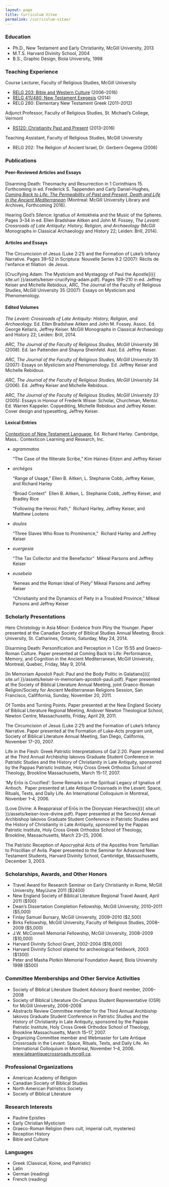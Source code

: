 ```yaml
---
layout: page
title: Curriculum Vitae
permalink: /curriculum-vitae/
---
```


### Education

* Ph.D., New Testament and Early Christianity, McGill University, 2013
* M.T.S. Harvard Divinity School, 2004
* B.S., Graphic Design, Biola University, 1998

### Teaching Experience

Course Lecturer, Faculty of Religious Studies, McGill University
  
* [RELG 203: Bible and Western Culture](/relg203) (2006–2016)
* [RELG 411/480: New Testament Exegesis](/ntexegesis) (2014)
* RELG 280: Elementary New Testament Greek (2011–2012)

Adjunct Professor, Faculty of Religious Studies, St. Michael’s College, Vermont

* [RS120: Christianity Past and Present](/rs120) (2013&#8211;2016)

Teaching Assistant, Faculty of Religious Studies, McGill University

* RELG 202: The Religion of Ancient Israel, Dr. Gerbern Oegema (2006)

### Publications

#### Peer-Reviewed Articles and Essays

Disarming Death: Theomachy and Resurrection in 1 Corinthians 15. Forthcoming in ed. Frederick S. Tappenden and Carly Daniel-Hughes, *[Coming Back to Life: The Permeability of Past and Present, Death and Life in the Ancient Mediterranean](http://comingbacktolife.mcgill.ca)* (Montreal: McGill University Library and Archives, Forthcoming 2016).

Hearing God’s Silence: Ignatius of Antiokheia and the Music of the Spheres. Pages 3–34 in ed. Ellen Bradshaw Aitken and John M. Fossey, *The Levant: Crossroads of Late Antiquity: History, Religion, and Archaeology* (McGill Monographs in Classical Archaeology and History 22; Leiden: Brill, 2014).

#### Articles and Essays

The Circumcision of Jesus (Luke 2:21) and the Formation of Luke’s Infancy Narrative. Pages 39–52 in Scriptura: Nouvelle Series 9.2 (2007): Récits de l'enfance et filiation  de Jesus.

[Crucifying Adam: The Mysticism and Mystagogy of Paul the Apostle]({{ site.url }}/assets/keiser-crucifying-adam.pdf). Pages 189–210 in ed. Jeffrey Keiser and Michelle Rebidoux, ARC, The Journal of the Faculty of Religious Studies, McGill University 35 (2007): Essays on Mysticism and Phenomenology.

#### Edited Volumes

*The Levant: Crossroads of Late Antiquity: History, Religion, and Archaeology.* Ed. Ellen Bradshaw Aitken and John M. Fossey. Assoc. Ed. George Kellaris, Jeffrey Keiser. McGill Monographs in Classical Archaeology and History 22; Leiden: Brill, 2014.

*ARC, The Journal of the Faculty of Religious Studies, McGill University* 36 (2008). Ed. Ian Pattenden and Shayna Sheinfeld. Asst. Ed. Jeffrey Keiser.

*ARC, The Journal of the Faculty of Religious Studies, McGill University* 35 (2007): Essays on Mysticism and Phenomenology. Ed. Jeffrey Keiser and Michelle Rebidoux.

*ARC, The Journal of the Faculty of Religious Studies, McGill University* 34 (2006). Ed. Jeffrey Keiser and Michelle Rebidoux.

*ARC, The Journal of the Faculty of Religious Studies, McGill University 33* (2005): Essays in Honour of Frederik Wisse: Scholar, Churchman, Mentor. Ed. Warren Kappeler. Copyediting, Michelle Rebidoux and Jeffrey Keiser. Cover design and typesetting, Jeffrey Keiser.

#### Lexical Entries

[Contexticon of New Testament Language](http://www.contexticon.com), Ed. Richard Harley. Cambridge, Mass.: Contexticon Learning and Research, Inc.

* *agrammatos*

    “The Case of the Illiterate Scribe,” Kim Haines-Eitzen and Jeffrey Keiser

* *archēgos*

    “Range of Usage,” Ellen B. Aitken, L. Stephanie Cobb, Jeffrey Keiser, and Richard Harley
    
    “Broad Context”  Ellen B. Aitken, L. Stephanie Cobb, Jeffrey Keiser, and Bradley Rice
    
    “Following the Heroic Path,”  Richard Harley, Jeffrey Keiser, and Matthew Lootens

* *doulos*

    “Three Slaves Who Rose to Prominence,”  Richard Harley and Jeffrey Keiser

* *euergesia*

    “The Tax Collector and the Benefactor”  Mikeal Parsons and Jeffrey Keiser

* *eusebeia*

    “Aeneas and the Roman Ideal of Piety” Mikeal Parsons and Jeffrey Keiser
    
    “Christianity and the Dynamics of Piety in a Troubled Province,” Mikeal Parsons and Jeffrey Keiser

### Scholarly Presentations

Hero Christology in Asia Minor: Evidence from Pliny the Younger. Paper presented at the Canadian Society of Biblical Studies Annual Meeting, Brock University, St. Catharines, Ontario, Saturday, May 24, 2014.

Disarming Death: Personification and Perception in 1 Cor 15:55 and Graeco-Roman Culture. Paper presented at Coming Back to Life: Performance, Memory, and Cognition in the Ancient Mediterranean, McGill University, Montreal, Quebec, Friday, May 9, 2014.

[In Memoriam Apostoli Pauli: Paul and the Body Politic in Galatians]({{ site.url }}/assets/keiser-in-memoriam-apostoli-pauli.pdf). Paper presented at the Society of Biblical Literature Annual Meeting, joint Graeco-Roman Religion/Society for Ancient Mediterranean Religions Session, San Francisco, Calififornia, Sunday, November 20, 2011.

Of Tombs and Turning Points. Paper presented at the New England Society of Biblical Literature Regional Meeting, Andover Newton Theological School, Newton Centre, Massachusetts, Friday, April 29, 2011.

The Circumcision of Jesus (Luke 2:21) and the Formation of Luke’s Infancy Narrative. Paper presented at the Formation of Luke-Acts program unit, Society of Biblical Literature Annual Meeting, San Diego, California, November 17–20, 2007.

Life in the Flesh: Greek Patristic Interpretations of Gal 2:20. Paper presented at the Third Annual Archbiship Iakovos Graduate Student Conference in Patristic Studies and the History of Christianity in Late Antiquity, sponsored by the Pappas Patristic Institute, Holy Cross Greek Orthodox School of Theology, Brookline Massachusetts, March 15–17, 2007.

‘My Erōs is Crucified’: Some Remarks on the Spiritual Legacy of Ignatius of Antioch.  Paper presented at Late Antique Crossroads in the Levant: Space, Rituals, Texts, and Daily Life. An International Colloquium in Montreal, November 1–4, 2006.

[Love Divine: A Reappraisal of Erōs in the Dionysian Hierarchies]({{ site.url  }}/assets/keiser-love-divine.pdf). Paper presented at the Second Annual Archbishop Iakovos Graduate Student Conference in Patristic Studies and the History of Christianity in Late Antiquity, sponsored by the Pappas Patristic Institute, Holy Cross Greek Orthodox School of Theology, Brookline, Massachusetts, March 23–25, 2006.

The Patristic Reception of Apocryphal Acts of the Apostles from Tertullian to Priscillian of Avila. Paper presented to the Seminar for Advanced New Testament Students, Harvard Divinity School, Cambridge, Massachusetts, December 3, 2003.

### Scholarships, Awards, and Other Honors

* Travel Award for Research Seminar on Early Christianity in Rome, McGill University, May/June 2011 ($2400)
* New England Society of Biblical Literature Regional Travel Award, April 2011 ($100)
* Dean’s Dissertation Completion Fellowship, McGill University, 2010–2011 ($5,000)
* Finlay Samuel Bursary, McGill University, 2009–2010 ($2,500)
* Birks Fellowship, McGill University, Faculty of Religious Studies, 2008–2009 ($5,000)
* J.W. McConnell Memorial Fellowship, McGill University, 2008–2009 ($10,000)
* Harvard Divinity School Grant, 2002–2004 ($16,000)
* Harvard Divinity School stipend for archeological fieldwork, 2003 ($1300)
* Peter and Masha Plotkin Memorial Foundation Award, Biola University 1998 ($500)

### Committee Memberships and Other Service Activities

* Society of Biblical Literature Student Advisory Board member, 2006–2008
* Society of Biblical Literature On-Campus Student Representative (OSR) for McGill University, 2006–2008
* Abstracts Review Committee member for the Third Annual Archbiship Iakovos Graduate Student Conference in Patristic Studies and the History of Christianity in Late Antiquity, sponsored by the Pappas Patristic Institute, Holy Cross Greek Orthodox School of Theology, Brookline Massachusetts, March 15–17, 2007.
* Organizing Committee member and Webmaster for Late Antique Crossroads in the Levant: Space, Rituals, Texts, and Daily Life. An International Colloquium in Montreal, November 1–4, 2006. www.lateantiquecrossroads.mcgill.ca.

### Professional Organizations

* American Academy of Religion
* Canadian Society of Biblical Studies
* North American Patristics Society
* Society of Biblical Literature

### Research Interests

* Pauline Epistles
* Early Christian Mysticism
* Graeco-Roman Religion (hero cult, imperial cult, mysteries)
* Reception History
* Bible and Culture

### Languages

* Greek (Classical, Koine, and Patristic)
* Latin
* German (reading)
* French (reading)